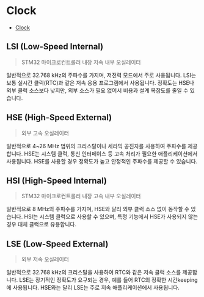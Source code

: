 # Clock

- [Clock](#clock)

## LSI (Low-Speed Internal)

> STM32 마이크로컨트롤러 내장 저속 내부 오실레이터

일반적으로 32.768 kHz의 주파수를 가지며, 저전력 모드에서 주로 사용됩니다.
LSI는 보통 실시간 클럭(RTC)과 같은 저속 응용 프로그램에서 사용됩니다.
정확도는 HSE나 외부 클럭 소스보다 낮지만, 외부 소스가 필요 없어서 비용과 설계 복잡도를 줄일 수 있습니다.

## HSE (High-Speed External)

> 외부 고속 오실레이터

일반적으로 4~26 MHz 범위의 크리스탈이나 세라믹 공진자를 사용하여 주파수를 제공합니다.
HSE는 시스템 클럭, 통신 인터페이스 등 고속 처리가 필요한 애플리케이션에서 사용됩니다.
HSE를 사용할 경우 정확도가 높고 안정적인 주파수를 제공할 수 있습니다.

## HSI (High-Speed Internal)

> STM32 마이크로컨트롤러 내장 고속 내부 오실레이터

일반적으로 8 MHz의 주파수를 가지며, HSE와 달리 외부 클럭 소스 없이 동작할 수 있습니다.
HSI는 시스템 클럭으로 사용할 수 있으며, 특정 기능에서 HSE가 사용되지 않는 경우 대체 클럭으로 유용합니다.

## LSE (Low-Speed External)

> 외부 저속 오실레이터

일반적으로 32.768 kHz의 크리스탈을 사용하여 RTC와 같은 저속 클럭 소스를 제공합니다.
LSE는 장기적인 정확도가 요구되는 경우, 예를 들어 RTC의 정확한 시간keeping에 사용됩니다.
HSE와는 달리 LSE는 주로 저속 애플리케이션에서 사용됩니다.
